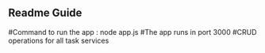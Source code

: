 ## Readme Guide

#Command to run the app : node app.js
#The app runs in port 3000
#CRUD operations for all task services